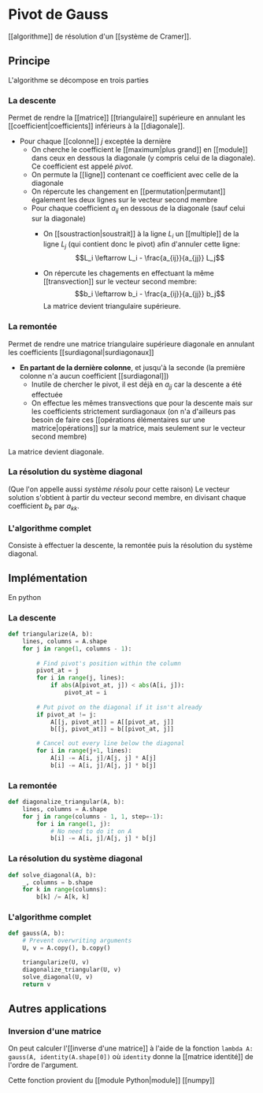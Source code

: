 # Pivot de Gauss
[[algorithme]] de résolution d'un [[système de Cramer]].

## Principe
L'algorithme se décompose en trois parties

### La descente
Permet de rendre la [[matrice]] [[triangulaire]] supérieure en annulant les [[coefficient|coefficients]] inférieurs à la [[diagonale]].

- Pour chaque [[colonne]] $j$ exceptée la dernière
	- On cherche le coefficient le [[maximum|plus grand]] en [[module]] dans ceux en dessous la diagonale (y compris celui de la diagonale). Ce coefficient est appelé *pivot*.
	- On permute la [[ligne]] contenant ce coefficient avec celle de la diagonale
	- On répercute les changement en [[permutation|permutant]] également les deux lignes sur le vecteur second membre
	- Pour chaque coefficient $a_{ij}$ en dessous de la diagonale (sauf celui sur la diagonale)
		- On [[soustraction|soustrait]] à la ligne $L_i$ un [[multiple]] de la ligne $L_j$ (qui contient donc le pivot) afin d'annuler cette ligne: $$L_i \leftarrow L_i - \frac{a_{ij}}{a_{jj}} L_j$$

		- On répercute les chagements en effectuant la même [[transvection]] sur le vecteur second membre: $$b_i \leftarrow b_i - \frac{a_{ij}}{a_{jj}} b_j$$
La matrice devient triangulaire supérieure.

### La remontée
Permet de rendre une matrice triangulaire supérieure diagonale en annulant les coefficients [[surdiagonal|surdiagonaux]]

- **En partant de la dernière colonne**, et jusqu'à la seconde (la première colonne n'a aucun coefficient [[surdiagonal]])
	- Inutile de chercher le pivot, il est déjà en $a_{jj}$ car la descente a été effectuée
	- On effectue les mêmes transvections que pour la descente mais sur les coefficients strictement surdiagonaux (on n'a d'ailleurs pas besoin de faire ces [[opérations élémentaires sur une matrice|opérations]] sur la matrice, mais seulement sur le vecteur second membre)

La matrice devient diagonale.

### La résolution du système diagonal
(Que l'on appelle aussi *système résolu* pour cette raison)
Le vecteur solution s'obtient à partir du vecteur second membre, en divisant chaque coefficient $b_k$ par $a_{kk}$.

### L'algorithme complet
Consiste à effectuer la descente, la remontée puis la résolution du système diagonal.


## Implémentation
En python

### La descente
```python
def triangularize(A, b):
	lines, columns = A.shape
	for j in range(1, columns - 1):
		
		# Find pivot's position within the column
		pivot_at = j
		for i in range(j, lines):
			if abs(A[pivot_at, j]) < abs(A[i, j]):
				pivot_at = i
		
		# Put pivot on the diagonal if it isn't already
		if pivot_at != j:
			A[[j, pivot_at]] = A[[pivot_at, j]]
			b[[j, pivot_at]] = b[[pivot_at, j]]

		# Cancel out every line below the diagonal
		for i in range(j+1, lines):
			A[i] -= A[i, j]/A[j, j] * A[j]
			b[i] -= A[i, j]/A[j, j] * b[j]
```

### La remontée
```python
def diagonalize_triangular(A, b):
	lines, columns = A.shape
	for j in range(columns - 1, 1, step=-1):
		for i in range(1, j):
			# No need to do it on A
			b[i] -= A[i, j]/A[j, j] * b[j]
```

### La résolution du système diagonal
```python
def solve_diagonal(A, b):
	_, columns = b.shape
	for k in range(columns):
		b[k] /= A[k, k]
```

### L'algorithme complet
```python
def gauss(A, b):
	# Prevent overwriting arguments
	U, v = A.copy(), b.copy()

	triangularize(U, v)
	diagonalize_triangular(U, v)
	solve_diagonal(U, v)
	return v
```

## Autres applications
### Inversion d'une matrice

On peut calculer l'[[inverse d'une matrice]] à l'aide de la fonction `lambda A: gauss(A, identity(A.shape[0])` où `identity` donne la [[matrice identité]] de l'ordre de l'argument.

Cette fonction provient du [[module Python|module]] [[numpy]]